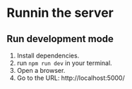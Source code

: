 # Runnin the server

## Run development mode

1. Install dependencies.
2. run `npm run dev` in your terminal.
3. Open a browser.
4. Go to the URL: http://localhost:5000/
